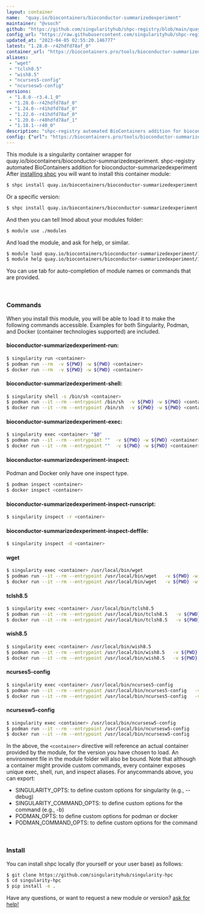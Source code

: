 ```yaml
---
layout: container
name:  "quay.io/biocontainers/bioconductor-summarizedexperiment"
maintainer: "@vsoch"
github: "https://github.com/singularityhub/shpc-registry/blob/main/quay.io/biocontainers/bioconductor-summarizedexperiment/container.yaml"
config_url: "https://raw.githubusercontent.com/singularityhub/shpc-registry/main/quay.io/biocontainers/bioconductor-summarizedexperiment/container.yaml"
updated_at: "2023-04-05 02:55:20.146777"
latest: "1.28.0--r42hdfd78af_0"
container_url: "https://biocontainers.pro/tools/bioconductor-summarizedexperiment"
aliases:
 - "wget"
 - "tclsh8.5"
 - "wish8.5"
 - "ncurses5-config"
 - "ncursesw5-config"
versions:
 - "1.8.0--r3.4.1_0"
 - "1.28.0--r42hdfd78af_0"
 - "1.24.0--r41hdfd78af_0"
 - "1.22.0--r41hdfd78af_0"
 - "1.20.0--r40hdfd78af_1"
 - "1.18.1--r40_0"
description: "shpc-registry automated BioContainers addition for bioconductor-summarizedexperiment"
config: {"url": "https://biocontainers.pro/tools/bioconductor-summarizedexperiment", "maintainer": "@vsoch", "description": "shpc-registry automated BioContainers addition for bioconductor-summarizedexperiment", "latest": {"1.28.0--r42hdfd78af_0": "sha256:e0028e886b4fb6a3ded31d03c8b1c53a4d6df5d9a18ec924c07afd73d16f5b7a"}, "tags": {"1.8.0--r3.4.1_0": "sha256:0ceb18de72349ab17795421b8a9e020700e8b86d8a64d1eb338d3c79dc9016b4", "1.28.0--r42hdfd78af_0": "sha256:e0028e886b4fb6a3ded31d03c8b1c53a4d6df5d9a18ec924c07afd73d16f5b7a", "1.24.0--r41hdfd78af_0": "sha256:d52a5e759c3fd8cfbc50cf8cd3f0afac915785948dd1c3831303e17c262708fa", "1.22.0--r41hdfd78af_0": "sha256:804a217535f76783f48c5eb6ea8afb9c987203f433c6345e7f608c0896cd77e7", "1.20.0--r40hdfd78af_1": "sha256:a5635fb3bc105632dd78f3ce83b413d6fe3c2051ca8dc109a6ae2079d73fd763", "1.18.1--r40_0": "sha256:70c154f9aee9152d9e03c474cd4b5e5eee5856cda5b62c46b10c4ae7932e763d"}, "docker": "quay.io/biocontainers/bioconductor-summarizedexperiment", "aliases": {"wget": "/usr/local/bin/wget", "tclsh8.5": "/usr/local/bin/tclsh8.5", "wish8.5": "/usr/local/bin/wish8.5", "ncurses5-config": "/usr/local/bin/ncurses5-config", "ncursesw5-config": "/usr/local/bin/ncursesw5-config"}}
---
```


This module is a singularity container wrapper for quay.io/biocontainers/bioconductor-summarizedexperiment.
shpc-registry automated BioContainers addition for bioconductor-summarizedexperiment
After [installing shpc](#install) you will want to install this container module:


```bash
$ shpc install quay.io/biocontainers/bioconductor-summarizedexperiment
```

Or a specific version:

```bash
$ shpc install quay.io/biocontainers/bioconductor-summarizedexperiment:1.28.0--r42hdfd78af_0
```

And then you can tell lmod about your modules folder:

```bash
$ module use ./modules
```

And load the module, and ask for help, or similar.

```bash
$ module load quay.io/biocontainers/bioconductor-summarizedexperiment/1.28.0--r42hdfd78af_0
$ module help quay.io/biocontainers/bioconductor-summarizedexperiment/1.28.0--r42hdfd78af_0
```

You can use tab for auto-completion of module names or commands that are provided.

<br>

### Commands

When you install this module, you will be able to load it to make the following commands accessible.
Examples for both Singularity, Podman, and Docker (container technologies supported) are included.

#### bioconductor-summarizedexperiment-run:

```bash
$ singularity run <container>
$ podman run --rm  -v ${PWD} -w ${PWD} <container>
$ docker run --rm  -v ${PWD} -w ${PWD} <container>
```

#### bioconductor-summarizedexperiment-shell:

```bash
$ singularity shell -s /bin/sh <container>
$ podman run --it --rm --entrypoint /bin/sh  -v ${PWD} -w ${PWD} <container>
$ docker run --it --rm --entrypoint /bin/sh  -v ${PWD} -w ${PWD} <container>
```

#### bioconductor-summarizedexperiment-exec:

```bash
$ singularity exec <container> "$@"
$ podman run --it --rm --entrypoint ""  -v ${PWD} -w ${PWD} <container> "$@"
$ docker run --it --rm --entrypoint ""  -v ${PWD} -w ${PWD} <container> "$@"
```

#### bioconductor-summarizedexperiment-inspect:

Podman and Docker only have one inspect type.

```bash
$ podman inspect <container>
$ docker inspect <container>
```

#### bioconductor-summarizedexperiment-inspect-runscript:

```bash
$ singularity inspect -r <container>
```

#### bioconductor-summarizedexperiment-inspect-deffile:

```bash
$ singularity inspect -d <container>
```


#### wget

```bash
$ singularity exec <container> /usr/local/bin/wget
$ podman run --it --rm --entrypoint /usr/local/bin/wget   -v ${PWD} -w ${PWD} <container> -c " $@"
$ docker run --it --rm --entrypoint /usr/local/bin/wget   -v ${PWD} -w ${PWD} <container> -c " $@"
```


#### tclsh8.5

```bash
$ singularity exec <container> /usr/local/bin/tclsh8.5
$ podman run --it --rm --entrypoint /usr/local/bin/tclsh8.5   -v ${PWD} -w ${PWD} <container> -c " $@"
$ docker run --it --rm --entrypoint /usr/local/bin/tclsh8.5   -v ${PWD} -w ${PWD} <container> -c " $@"
```


#### wish8.5

```bash
$ singularity exec <container> /usr/local/bin/wish8.5
$ podman run --it --rm --entrypoint /usr/local/bin/wish8.5   -v ${PWD} -w ${PWD} <container> -c " $@"
$ docker run --it --rm --entrypoint /usr/local/bin/wish8.5   -v ${PWD} -w ${PWD} <container> -c " $@"
```


#### ncurses5-config

```bash
$ singularity exec <container> /usr/local/bin/ncurses5-config
$ podman run --it --rm --entrypoint /usr/local/bin/ncurses5-config   -v ${PWD} -w ${PWD} <container> -c " $@"
$ docker run --it --rm --entrypoint /usr/local/bin/ncurses5-config   -v ${PWD} -w ${PWD} <container> -c " $@"
```


#### ncursesw5-config

```bash
$ singularity exec <container> /usr/local/bin/ncursesw5-config
$ podman run --it --rm --entrypoint /usr/local/bin/ncursesw5-config   -v ${PWD} -w ${PWD} <container> -c " $@"
$ docker run --it --rm --entrypoint /usr/local/bin/ncursesw5-config   -v ${PWD} -w ${PWD} <container> -c " $@"
```



In the above, the `<container>` directive will reference an actual container provided
by the module, for the version you have chosen to load. An environment file in the
module folder will also be bound. Note that although a container
might provide custom commands, every container exposes unique exec, shell, run, and
inspect aliases. For anycommands above, you can export:

 - SINGULARITY_OPTS: to define custom options for singularity (e.g., --debug)
 - SINGULARITY_COMMAND_OPTS: to define custom options for the command (e.g., -b)
 - PODMAN_OPTS: to define custom options for podman or docker
 - PODMAN_COMMAND_OPTS: to define custom options for the command

<br>

### Install

You can install shpc locally (for yourself or your user base) as follows:

```bash
$ git clone https://github.com/singularityhub/singularity-hpc
$ cd singularity-hpc
$ pip install -e .
```

Have any questions, or want to request a new module or version? [ask for help!](https://github.com/singularityhub/singularity-hpc/issues)